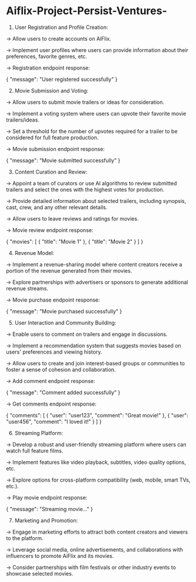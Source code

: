 # Aiflix-Project-Persist-Ventures-



1. User Registration and Profile Creation:

-> Allow users to create accounts on AiFlix.

-> Implement user profiles where users can provide information about their preferences, favorite genres, etc.

-> Registration endpoint response:

{
  "message": "User registered successfully"
}


2. Movie Submission and Voting:

-> Allow users to submit movie trailers or ideas for consideration.

-> Implement a voting system where users can upvote their favorite movie trailers/ideas.

-> Set a threshold for the number of upvotes required for a trailer to be considered for full feature production.

-> Movie submission endpoint response:

{
  "message": "Movie submitted successfully"
}


3. Content Curation and Review:

-> Appoint a team of curators or use AI algorithms to review submitted trailers and select the ones with the highest votes for production.

-> Provide detailed information about selected trailers, including synopsis, cast, crew, and any other relevant details.

-> Allow users to leave reviews and ratings for movies.

-> Movie review endpoint response:

{
  "movies": [
    {
      "title": "Movie 1"
    },
    {
      "title": "Movie 2"
    }
  ]
}


4. Revenue Model:

-> Implement a revenue-sharing model where content creators receive a portion of the revenue generated from their movies.

-> Explore partnerships with advertisers or sponsors to generate additional revenue streams.

-> Movie purchase endpoint response:

{
  "message": "Movie purchased successfully"
}


5. User Interaction and Community Building:

-> Enable users to comment on trailers and engage in discussions.

-> Implement a recommendation system that suggests movies based on users' preferences and viewing history.

-> Allow users to create and join interest-based groups or communities to foster a sense of cohesion and collaboration.

-> Add comment endpoint response:

{
  "message": "Comment added successfully"
}

-> Get comments endpoint response:

{
  "comments": [
    {
      "user": "user123",
      "comment": "Great movie!"
    },
    {
      "user": "user456",
      "comment": "I loved it!"
    }
  ]
}


6. Streaming Platform:

-> Develop a robust and user-friendly streaming platform where users can watch full feature films.

-> Implement features like video playback, subtitles, video quality options, etc.

-> Explore options for cross-platform compatibility (web, mobile, smart TVs, etc.).

-> Play movie endpoint response:

{
  "message": "Streaming movie..."
}


7. Marketing and Promotion:

-> Engage in marketing efforts to attract both content creators and viewers to the platform.

-> Leverage social media, online advertisements, and collaborations with influencers to promote AiFlix and its movies.

-> Consider partnerships with film festivals or other industry events to showcase selected movies.

